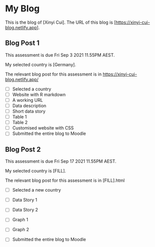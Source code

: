 # My Blog


This is the blog of [Xinyi Cui].
The URL of this blog is [https://xinyi-cui-blog.netlify.app].

## Blog Post 1

This assessment is due Fri Sep 3 2021 11.55PM AEST.

My selected country is [Germany].

The relevant blog post for this assessment is in https://xinyi-cui-blog.netlify.app/

- [ ] Selected a country
- [ ] Website with R markdown 
- [ ] A working URL
- [ ] Data description
- [ ] Short data story
- [ ] Table 1
- [ ] Table 2
- [ ] Customised website with CSS
- [ ] Submitted the entire blog to Moodle

## Blog Post 2

This assessment is due Fri Sep 17 2021 11.55PM AEST.

My selected country is [FILL].

The relevant blog post for this assessment is in [FILL].html

- [ ] Selected a new country
- [ ] Data Story 1
- [ ] Data Story 2
- [ ] Graph 1
- [ ] Graph 2
- [ ] Submitted the entire blog to Moodle


